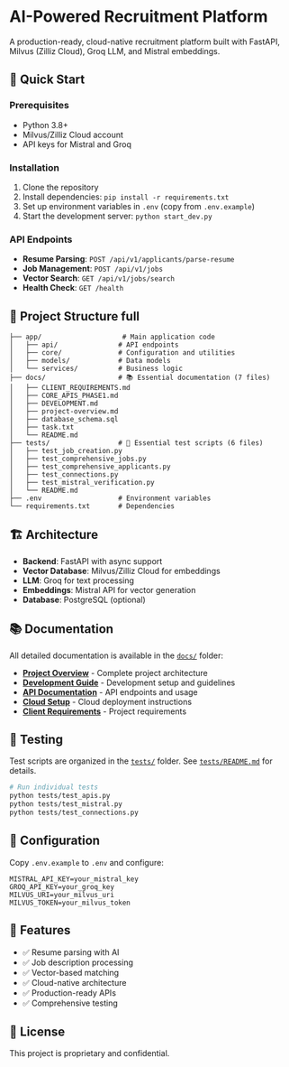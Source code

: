 # AI-Powered Recruitment Platform

A production-ready, cloud-native recruitment platform built with FastAPI, Milvus (Zilliz Cloud), Groq LLM, and Mistral embeddings.

## 🚀 Quick Start

### Prerequisites
- Python 3.8+
- Milvus/Zilliz Cloud account
- API keys for Mistral and Groq

### Installation
1. Clone the repository
2. Install dependencies: `pip install -r requirements.txt`
3. Set up environment variables in `.env` (copy from `.env.example`)
4. Start the development server: `python start_dev.py`

### API Endpoints
- **Resume Parsing**: `POST /api/v1/applicants/parse-resume`
- **Job Management**: `POST /api/v1/jobs`
- **Vector Search**: `GET /api/v1/jobs/search`
- **Health Check**: `GET /health`

## 📁 Project Structure full

```
├── app/                    # Main application code
│   ├── api/               # API endpoints
│   ├── core/              # Configuration and utilities
│   ├── models/            # Data models
│   └── services/          # Business logic
├── docs/                  # 📚 Essential documentation (7 files)
│   ├── CLIENT_REQUIREMENTS.md
│   ├── CORE_APIS_PHASE1.md
│   ├── DEVELOPMENT.md
│   ├── project-overview.md
│   ├── database_schema.sql
│   ├── task.txt
│   └── README.md
├── tests/                 # 🧪 Essential test scripts (6 files)
│   ├── test_job_creation.py
│   ├── test_comprehensive_jobs.py
│   ├── test_comprehensive_applicants.py
│   ├── test_connections.py
│   ├── test_mistral_verification.py
│   └── README.md
├── .env                   # Environment variables
└── requirements.txt       # Dependencies
```

## 🏗️ Architecture

- **Backend**: FastAPI with async support
- **Vector Database**: Milvus/Zilliz Cloud for embeddings
- **LLM**: Groq for text processing
- **Embeddings**: Mistral API for vector generation
- **Database**: PostgreSQL (optional)

## 📚 Documentation

All detailed documentation is available in the [`docs/`](./docs/) folder:

- **[Project Overview](./docs/project-overview.md)** - Complete project architecture
- **[Development Guide](./docs/DEVELOPMENT.md)** - Development setup and guidelines
- **[API Documentation](./docs/CORE_APIS_PHASE1.md)** - API endpoints and usage
- **[Cloud Setup](./docs/CLOUD_SETUP.md)** - Cloud deployment instructions
- **[Client Requirements](./docs/CLIENT_REQUIREMENTS.md)** - Project requirements

## 🧪 Testing

Test scripts are organized in the [`tests/`](./tests/) folder. See [`tests/README.md`](./tests/README.md) for details.

```bash
# Run individual tests
python tests/test_apis.py
python tests/test_mistral.py
python tests/test_connections.py
```

## 🔧 Configuration

Copy `.env.example` to `.env` and configure:

```env
MISTRAL_API_KEY=your_mistral_key
GROQ_API_KEY=your_groq_key
MILVUS_URI=your_milvus_uri
MILVUS_TOKEN=your_milvus_token
```

## 🌟 Features

- ✅ Resume parsing with AI
- ✅ Job description processing
- ✅ Vector-based matching
- ✅ Cloud-native architecture
- ✅ Production-ready APIs
- ✅ Comprehensive testing

## 📄 License

This project is proprietary and confidential.
